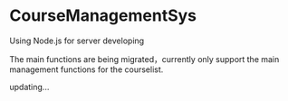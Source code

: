 # CourseManagementSys

Using Node.js for server developing

The main functions are being migrated，currently only support the main management functions for the courselist.

updating...


